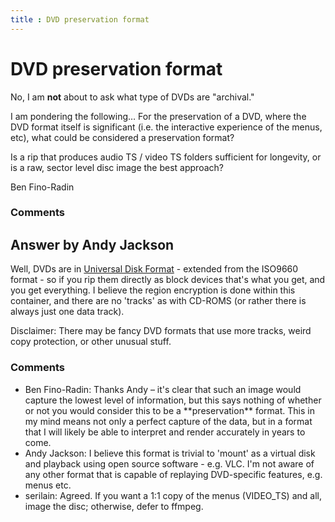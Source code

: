 ```yaml
---
title : DVD preservation format
---
```

DVD preservation format
=====================
No, I am **not** about to ask what type of DVDs are "archival."

I am pondering the following… For the preservation of a DVD, where the
DVD format itself is significant (i.e. the interactive experience of the
menus, etc), what could be considered a preservation format?

Is a rip that produces audio TS / video TS folders sufficient for
longevity, or is a raw, sector level disc image the best approach?

Ben Fino-Radin

### Comments ###


Answer by Andy Jackson
----------------
Well, DVDs are in [Universal Disk
Format](http://en.wikipedia.org/wiki/Universal_Disk_Format) - extended
from the ISO9660 format - so if you rip them directly as block devices
that's what you get, and you get everything. I believe the region
encryption is done within this container, and there are no 'tracks' as
with CD-ROMS (or rather there is always just one data track).

Disclaimer: There may be fancy DVD formats that use more tracks, weird
copy protection, or other unusual stuff.

### Comments ###
* Ben Fino-Radin: Thanks Andy – it's clear that such an image would capture the lowest
level of information, but this says nothing of whether or not you would
consider this to be a \*\*preservation\*\* format. This in my mind means
not only a perfect capture of the data, but in a format that I will
likely be able to interpret and render accurately in years to come.
* Andy Jackson: I believe this format is trivial to 'mount' as a virtual disk and
playback using open source software - e.g. VLC. I'm not aware of any
other format that is capable of replaying DVD-specific features, e.g.
menus etc.
* serilain: Agreed. If you want a 1:1 copy of the menus (VIDEO\_TS) and all, image
the disc; otherwise, defer to ffmpeg.

